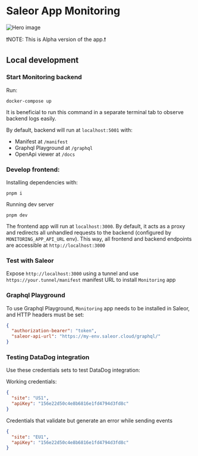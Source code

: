 # Saleor App Monitoring

![Hero image](https://user-images.githubusercontent.com/249912/71523206-4e45f800-28c8-11ea-84ba-345a9bfc998a.png)

❗️NOTE: This is Alpha version of the app.❗️

## Local development

### Start Monitoring backend

Run:

```shell
docker-compose up
```

It is beneficial to run this command in a separate terminal tab to observe backend logs easily.

By default, backend will run at `localhost:5001` with:

- Manifest at `/manifest`
- Graphql Playground at `/graphql`
- OpenApi viewer at `/docs`

### Develop frontend:

Installing dependencies with:

```shell
pnpm i
```

Running dev server

```shell
pnpm dev
```

The frontend app will run at `localhost:3000`.
By default, it acts as a proxy and redirects all unhandled requests to the backend (configured by `MONITORING_APP_API_URL` env).
This way, all frontend and backend endpoints are accessible at `http://localhost:3000`

### Test with Saleor

Expose `http://localhost:3000` using a tunnel and use `https://your.tunnel/manifest` manifest URL to install `Monitoring` app

### Graphql Playground

To use Graphql Playground, `Monitoring` app needs to be installed in Saleor, and HTTP headers must be set:

```json
{
  "authorization-bearer": "token",
  "saleor-api-url": "https://my-env.saleor.cloud/graphql/"
}
```

### Testing DataDog integration

Use these credentials sets to test DataDog integration:

Working credentials:

```json
{
  "site": "US1",
  "apiKey": "156e22d50c4e8b6816e1fd4794d3fd8c"
}
```

Credentials that validate but generate an error while sending events

```json
{
  "site": "EU1",
  "apiKey": "156e22d50c4e8b6816e1fd4794d3fd8c"
}
```
